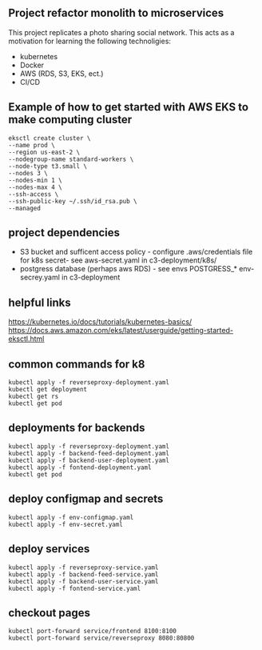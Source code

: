 ## Project refactor monolith to microservices

This project replicates a photo sharing social network. This acts as a motivation for learning the following technoligies:

- kubernetes
- Docker
- AWS (RDS, S3, EKS, ect.)
- CI/CD

## Example of how to get started with AWS EKS to make computing cluster

```
eksctl create cluster \
--name prod \
--region us-east-2 \
--nodegroup-name standard-workers \
--node-type t3.small \
--nodes 3 \
--nodes-min 1 \
--nodes-max 4 \
--ssh-access \
--ssh-public-key ~/.ssh/id_rsa.pub \
--managed
```

## project dependencies

- S3 bucket and sufficent access policy - configure .aws/credentials file for k8s secret- see aws-secret.yaml in c3-deployment/k8s/
- postgress database (perhaps aws RDS) - see envs POSTGRESS\_\* env-secrey.yaml in c3-deployment

## helpful links

https://kubernetes.io/docs/tutorials/kubernetes-basics/
https://docs.aws.amazon.com/eks/latest/userguide/getting-started-eksctl.html

## common commands for k8

```code
kubectl apply -f reverseproxy-deployment.yaml
kubectl get deployment
kubectl get rs
kubectl get pod
```

## deployments for backends

```code
kubectl apply -f reverseproxy-deployment.yaml
kubectl apply -f backend-feed-deployment.yaml
kubectl apply -f backend-user-deployment.yaml
kubectl apply -f fontend-deployment.yaml
kubectl get pod
```

## deploy configmap and secrets

```code
kubectl apply -f env-configmap.yaml
kubectl apply -f env-secret.yaml
```

## deploy services

```code
kubectl apply -f reverseproxy-service.yaml
kubectl apply -f backend-feed-service.yaml
kubectl apply -f backend-user-service.yaml
kubectl apply -f fontend-service.yaml
```

## checkout pages

```
kubectl port-forward service/frontend 8100:8100
kubectl port-forward service/reverseproxy 8080:80800

```
